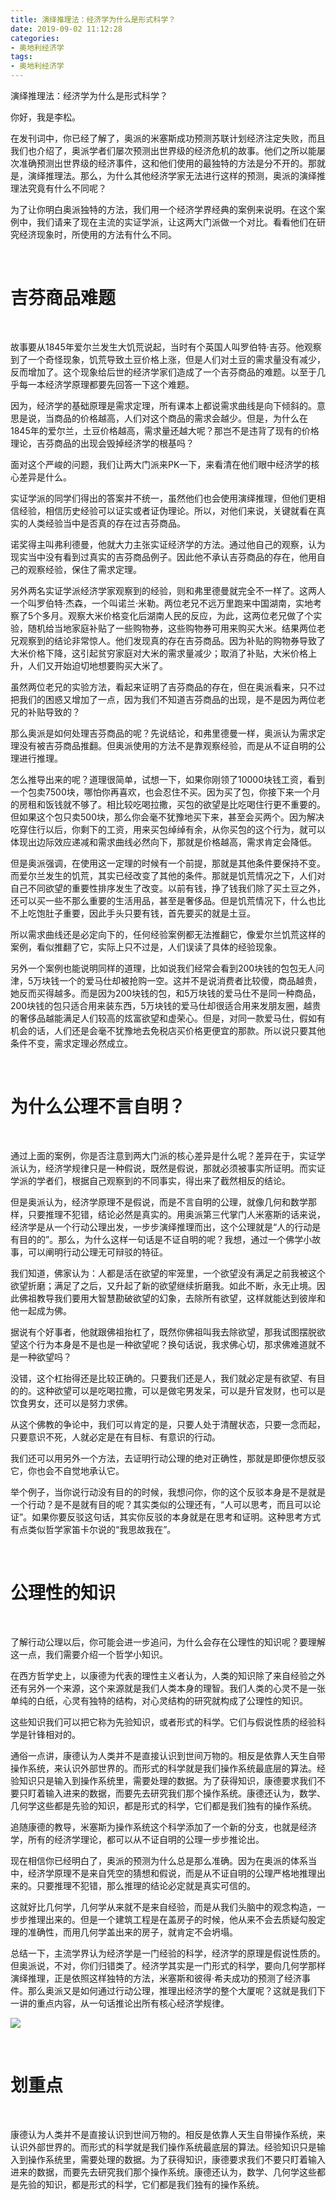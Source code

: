 ```yaml
---
title: 演绎推理法：经济学为什么是形式科学？
date: 2019-09-02 11:12:28
categories:
- 奥地利经济学
tags:
- 奥地利经济学
---
```


演绎推理法：经济学为什么是形式科学？

<!--more-->

你好，我是李松。

在发刊词中，你已经了解了，奥派的米塞斯成功预测苏联计划经济注定失败，而且我们也介绍了，奥派学者们屡次预测出世界级的经济危机的故事。他们之所以能屡次准确预测出世界级的经济事件，这和他们使用的最独特的方法是分不开的。那就是，演绎推理法。那么，为什么其他经济学家无法进行这样的预测，奥派的演绎推理法究竟有什么不同呢？

为了让你明白奥派独特的方法，我们用一个经济学界经典的案例来说明。在这个案例中，我们请来了现在主流的实证学派，让这两大门派做一个对比。看看他们在研究经济现象时，所使用的方法有什么不同。

<br/>

# 吉芬商品难题

<br/>

故事要从1845年爱尔兰发生大饥荒说起，当时有个英国人叫罗伯特·吉芬。他观察到了一个奇怪现象，饥荒导致土豆价格上涨，但是人们对土豆的需求量没有减少，反而增加了。这个现象给后世的经济学家们造成了一个吉芬商品的难题。以至于几乎每一本经济学原理都要先回答一下这个难题。

因为，经济学的基础原理是需求定理，所有课本上都说需求曲线是向下倾斜的。意思是说，当商品的价格越高，人们对这个商品的需求会越少。但是，为什么在1845年的爱尔兰，土豆价格越高，需求量还越大呢？那岂不是违背了现有的价格理论，吉芬商品的出现会毁掉经济学的根基吗？

面对这个严峻的问题，我们让两大门派来PK一下，来看清在他们眼中经济学的核心差异是什么。

实证学派的同学们得出的答案并不统一，虽然他们也会使用演绎推理，但他们更相信经验，相信历史经验可以证实或者证伪理论。所以，对他们来说，关键就看在真实的人类经验当中是否真的存在过吉芬商品。

诺奖得主叫弗利德曼，他就大力主张实证经济学的方法。通过他自己的观察，认为现实当中没有看到过真实的吉芬商品例子。因此他不承认吉芬商品的存在，他用自己的观察经验，保住了需求定理。

另外两名实证学派经济学家观察到的经验，则和弗里德曼就完全不一样了。这两人一个叫罗伯特·杰森，一个叫诺兰·米勒。两位老兄不远万里跑来中国湖南，实地考察了5个多月。观察大米价格变化后湖南人民的反应，为此，这两位老兄做了个实验，随机给当地家庭补贴了一些购物券，这些购物券可用来购买大米。结果两位老兄观察到的结论非常惊人。他们发现真的存在吉芬商品。因为补贴的购物券导致了大米价格下降，这引起贫穷家庭对大米的需求量减少；取消了补贴，大米价格上升，人们又开始迫切地想要购买大米了。

虽然两位老兄的实验方法，看起来证明了吉芬商品的存在，但在奥派看来，只不过把我们的困惑又增加了一点，因为我们不知道吉芬商品的出现，是不是因为两位老兄的补贴导致的？

那么奥派是如何处理吉芬商品的呢？先说结论，和弗里德曼一样，奥派认为需求定理没有被吉芬商品推翻。但奥派使用的方法不是靠观察经验，而是从不证自明的公理进行推理。

怎么推导出来的呢？道理很简单，试想一下，如果你刚领了10000块钱工资，看到一个包卖7500块，哪怕你再喜欢，也会忍住不买。因为买了包，你接下来一个月的房租和饭钱就不够了。相比较吃喝拉撒，买包的欲望是比吃喝住行更不重要的。但如果这个包只卖500块，那么你会毫不犹豫地买下来，甚至会买两个。因为解决吃穿住行以后，你剩下的工资，用来买包绰绰有余，从你买包的这个行为，就可以体现出边际效应递减和需求曲线必然向下，那就是价格越高，需求肯定会降低。

但是奥派强调，在使用这一定理的时候有一个前提，那就是其他条件要保持不变。而爱尔兰发生的饥荒，其实已经改变了其他的条件。那就是饥荒情况之下，人们对自己不同欲望的重要性排序发生了改变。以前有钱，挣了钱我们除了买土豆之外，还可以买一些不那么重要的生活用品，甚至是奢侈品。但是饥荒情况下，什么也比不上吃饱肚子重要，因此手头只要有钱，首先要买的就是土豆。

所以需求曲线还是必定向下的，任何经验案例都无法推翻它，像爱尔兰饥荒这样的案例，看似推翻了它，实际上只不过是，人们误读了具体的经验现象。

另外一个案例也能说明同样的道理，比如说我们经常会看到200块钱的包包无人问津，5万块钱一个的爱马仕却被抢购一空。这并不是说消费者比较傻，商品越贵，她反而买得越多。而是因为200块钱的包，和5万块钱的爱马仕不是同一种商品，200块钱的包只适合用来装东西，5万块钱的爱马仕却很适合用来发朋友圈，越贵的奢侈品越能满足人们较高的炫富欲望和虚荣心。但是，对同一款爱马仕，假如有机会的话，人们还是会毫不犹豫地去免税店买价格更便宜的那款。所以说只要其他条件不变，需求定理必然成立。

<br/>

# 为什么公理不言自明？

<br/>

通过上面的案例，你是否注意到两大门派的核心差异是什么呢？差异在于，实证学派认为，经济学规律只是一种假说，既然是假说，那就必须被事实所证明。而实证学派的学者们，根据自己观察到的不同事实，得出来了截然相反的结论。

但是奥派认为，经济学原理不是假说，而是不言自明的公理，就像几何和数学那样，只要推理不犯错，结论必然是真实的。用奥派第三代掌门人米塞斯的话来说，经济学是从一个行动公理出发，一步步演绎推理而出，这个公理就是“人的行动是有目的的”。那么，为什么这样一句话是不证自明的呢？我想，通过一个佛学小故事，可以阐明行动公理无可辩驳的特征。

我们知道，佛家认为：人都是活在欲望的牢笼里，一个欲望没有满足之前我被这个欲望折磨；满足了之后，又升起了新的欲望继续折磨我。如此不断，永无止境。因此佛祖教导我们要用大智慧勘破欲望的幻象，去除所有欲望，这样就能达到彼岸和他一起成为佛。

据说有个好事者，他就跟佛祖抬杠了，既然你佛祖叫我去除欲望，那我试图摆脱欲望这个行为本身是不是也是一种欲望呢？换句话说，我求佛心切，那求佛难道就不是一种欲望吗？

没错，这个杠抬得还是比较正确的。只要我们还是人，我们就必定是有欲望、有目的的。这种欲望可以是吃喝拉撒，可以是做宅男发呆，可以是升官发财，也可以是饮食男女，还可以是努力求佛。

从这个佛教的争论中，我们可以肯定的是，只要人处于清醒状态，只要一念而起，只要意识不死，人就必定是在有目标、有意识的行动。

我们还可以用另外一个方法，去证明行动公理的绝对正确性，那就是即便你想反驳它，你也会不自觉地承认它。

举个例子，当你说行动没有目的的时候，我想问你，你的这个反驳本身是不是就是一个行动？是不是就有目的呢？其实类似的公理还有，“人可以思考，而且可以论证”。如果你要反驳这句话，其实你反驳的本身就是在思考和证明。这种思考方式有点类似哲学家笛卡尔说的“我思故我在”。

<br/>

# 公理性的知识

<br/>

了解行动公理以后，你可能会进一步追问，为什么会存在公理性的知识呢？要理解这一点，我们需要介绍一个哲学小知识。

在西方哲学史上，以康德为代表的理性主义者认为，人类的知识除了来自经验之外还有另外一个来源，这个来源就是我们人类本身的理智。我们人类的心灵不是一张单纯的白纸，心灵有独特的结构，对心灵结构的研究就构成了公理性的知识。

这些知识我们可以把它称为先验知识，或者形式的科学。它们与假说性质的经验科学是针锋相对的。

通俗一点讲，康德认为人类并不是直接认识到世间万物的。相反是依靠人天生自带操作系统，来认识外部世界的。而形式的科学就是我们操作系统最底层的算法。经验知识只是输入到操作系统里，需要处理的数据。为了获得知识，康德要求我们不要只盯着输入进来的数据，而要先去研究我们那个操作系统。康德还认为，数学、几何学这些都是先验的知识，都是形式的科学，它们都是我们独有的操作系统。

追随康德的教导，米塞斯为操作系统这个科学添加了一个新的分支，也就是经济学，所有的经济学理论，都可以从不证自明的公理一步步推论出。

现在相信你已经明白了，奥派的预测为什么总是那么准确。因为在奥派的体系当中，经济学原理不是来自凭空的猜想和假说，而是从不证自明的公理严格地推理出来的。只要推理不犯错，那么推理的结论必定就是真实可信的。

这就好比几何学，几何学从来就不是来自经验，而是从我们头脑中的观念构造，一步步推理出来的。但是一个建筑工程是在盖房子的时候，他从来不会去质疑勾股定理的准确性，而用几何学盖出来的房子，就肯定不会坍塌。

总结一下，主流学界认为经济学是一门经验的科学，经济学的原理是假说性质的。但奥派说，不对，你们归错类了。经济学其实是一门形式的科学，要向几何学那样演绎推理，正是依照这样独特的方法，米塞斯和彼得·希夫成功的预测了经济事件。那么奥派又是如何通过行动公理，推理出经济学的整个大厦呢？这就是我们下一讲的重点内容，从一句话推论出所有核心经济学规律。

![](/images/aodili/2_0.png)

<br/>

# 划重点

<br/>

康德认为人类并不是直接认识到世间万物的。相反是依靠人天生自带操作系统，来认识外部世界的。而形式的科学就是我们操作系统最底层的算法。经验知识只是输入到操作系统里，需要处理的数据。为了获得知识，康德要求我们不要只盯着输入进来的数据，而要先去研究我们那个操作系统。康德还认为，数学、几何学这些都是先验的知识，都是形式的科学，它们都是我们独有的操作系统。
























































